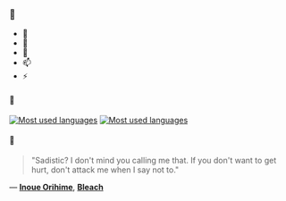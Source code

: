 ### 👋

- 🔭
- 🌱
- 💬
- 📫
- ⚡

#### 🧏

[![Most used languages](https://github-readme-stats-aynah.vercel.app/api/top-langs/?username=aynh&theme=solarized-dark&langs_count=6&layout=compact&hide_title=true)](https://github.com/anuraghazra/github-readme-stats#gh-dark-mode-only)
[![Most used languages](https://github-readme-stats-aynah.vercel.app/api/top-langs/?username=aynh&theme=solarized-light&langs_count=6&layout=compact&hide_title=true)](https://github.com/anuraghazra/github-readme-stats#gh-light-mode-only)

#### 💬

> "Sadistic? I don't mind you calling me that. If you don't want to get hurt, don't attack me when I say not to."

&mdash; [**Inoue Orihime**](https://myanimelist.net/character.php?q=Inoue%20Orihime&cat=character), [**Bleach**](https://myanimelist.net/search/all?q=Bleach&cat=all)
